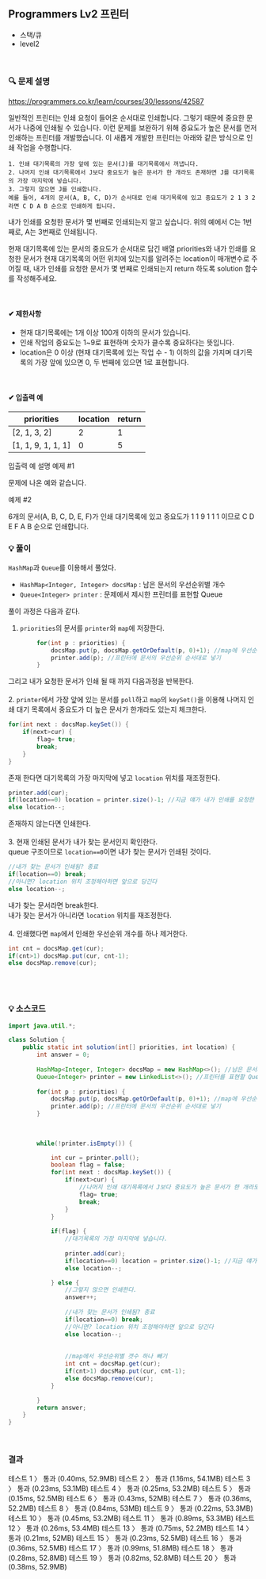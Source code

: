 ## Programmers Lv2 프린터
- 스택/큐
- level2



<br>


### 🔍 문제 설명
https://programmers.co.kr/learn/courses/30/lessons/42587

일반적인 프린터는 인쇄 요청이 들어온 순서대로 인쇄합니다. 그렇기 때문에 중요한 문서가 나중에 인쇄될 수 있습니다. 이런 문제를 보완하기 위해 중요도가 높은 문서를 먼저 인쇄하는 프린터를 개발했습니다. 이 새롭게 개발한 프린터는 아래와 같은 방식으로 인쇄 작업을 수행합니다.

```
1. 인쇄 대기목록의 가장 앞에 있는 문서(J)를 대기목록에서 꺼냅니다.
2. 나머지 인쇄 대기목록에서 J보다 중요도가 높은 문서가 한 개라도 존재하면 J를 대기목록의 가장 마지막에 넣습니다.
3. 그렇지 않으면 J를 인쇄합니다.
예를 들어, 4개의 문서(A, B, C, D)가 순서대로 인쇄 대기목록에 있고 중요도가 2 1 3 2 라면 C D A B 순으로 인쇄하게 됩니다.
```

내가 인쇄를 요청한 문서가 몇 번째로 인쇄되는지 알고 싶습니다. 위의 예에서 C는 1번째로, A는 3번째로 인쇄됩니다.

현재 대기목록에 있는 문서의 중요도가 순서대로 담긴 배열 priorities와 내가 인쇄를 요청한 문서가 현재 대기목록의 어떤 위치에 있는지를 알려주는 location이 매개변수로 주어질 때, 내가 인쇄를 요청한 문서가 몇 번째로 인쇄되는지 return 하도록 solution 함수를 작성해주세요.

<br>

#### ✔ 제한사항
- 현재 대기목록에는 1개 이상 100개 이하의 문서가 있습니다.
- 인쇄 작업의 중요도는 1~9로 표현하며 숫자가 클수록 중요하다는 뜻입니다.
- location은 0 이상 (현재 대기목록에 있는 작업 수 - 1) 이하의 값을 가지며 대기목록의 가장 앞에 있으면 0, 두 번째에 있으면 1로 표현합니다.
<br>
 
#### ✔ 입출력 예

| priorities | location | return |  
|--|--|  --|  
|[2, 1, 3, 2]	 | 2 |  	1 |  
|[1, 1, 9, 1, 1, 1]	 | 0 |  5 |  

입출력 예 설명
예제 #1

문제에 나온 예와 같습니다.

예제 #2

6개의 문서(A, B, C, D, E, F)가 인쇄 대기목록에 있고 중요도가 1 1 9 1 1 1 이므로 C D E F A B 순으로 인쇄합니다.

###  💡 풀이

`HashMap`과 `Queue`를 이용해서 풀었다.
- `HashMap<Integer, Integer> docsMap` : 남은 문서의 우선순위별 개수
- `Queue<Integer> printer` : 문제에서 제시한 프린터를 표현할 Queue


풀이 과정은 다음과 같다.
1. `priorities`의 문서를 `printer`와 `map`에 저장한다.  
```java
        for(int p : priorities) {
        	docsMap.put(p, docsMap.getOrDefault(p, 0)+1); //map에 우선순위별 갯수 저장
        	printer.add(p); //프린터에 문서의 우선순위 순서대로 넣기
        }
```

그리고 내가 요청한 문서가 인쇄 될 때 까지 다음과정을 반복한다.    
<br>
2. `printer`에서 가장 앞에 있는 문서를 `poll`하고 `map`의 `keySet()`을 이용해 나머지 인쇄 대기 목록에서 중요도가 더 높은 문서가 한개라도 있는지 체크한다.  
```java
for(int next : docsMap.keySet()) {
	if(next>cur) {
		flag= true;
        break;
	}
}
```
존재 한다면 대기목록의 가장 마지막에 넣고 `location` 위치를 재조정한다.  
```java
printer.add(cur);
if(location==0) location = printer.size()-1; //지금 얘가 내가 인쇄를 요청한 문서인데 바로 앞에서도 인쇄 못했으니까 위치를 맨 뒤로 바꿈
else location--;
```
존재하지 않는다면 인쇄한다.  
<br>
3. 현재 인쇄된 문서가 내가 찾는 문서인지 확인한다.  
queue 구조이므로 `location==0`이면 내가 찾는 문서가 인쇄된 것이다.  


```java
//내가 찾는 문서가 인쇄됨? 종료
if(location==0) break;
//아니면? location 위치 조정해아하면 앞으로 당긴다
else location--;
```
내가 찾는 문서라면 break한다.  
내가 찾는 문서가 아니라면 `location` 위치를 재조정한다.  
<br>
4. 인쇄했다면 `map`에서 인쇄한 우선순위 개수를 하나 제거한다.  
```java 
int cnt = docsMap.get(cur);
if(cnt>1) docsMap.put(cur, cnt-1);
else docsMap.remove(cur);
```
<br><br>

###  💡 소스코드



```java
import java.util.*;

class Solution {
    public static int solution(int[] priorities, int location) {
		int answer = 0;
        
        HashMap<Integer, Integer> docsMap = new HashMap<>(); //남은 문서의 우선순위별 개수 (TreeMap으로 정렬)
        Queue<Integer> printer = new LinkedList<>(); //프린터를 표현할 Queue
        
        for(int p : priorities) {
        	docsMap.put(p, docsMap.getOrDefault(p, 0)+1); //map에 우선순위별 갯수 저장
        	printer.add(p); //프린터에 문서의 우선순위 순서대로 넣기
        }
        
        
        
        while(!printer.isEmpty()) {

        	int cur = printer.poll();
        	boolean flag = false;
        	for(int next : docsMap.keySet()) {
        		if(next>cur) {
        			//나머지 인쇄 대기목록에서 J보다 중요도가 높은 문서가 한 개라도 존재하면
        			flag= true;
        			break;
        		}
        	}
        	
        	if(flag) {
        		//대기목록의 가장 마지막에 넣습니다.
        		
        		printer.add(cur);
        		if(location==0) location = printer.size()-1; //지금 얘가 내가 인쇄를 요청한 문서인데 바로 앞에서도 인쇄 못했으니까 위치를 맨 뒤로 바꿈
        		else location--;

        	} else {
        		//그렇지 않으면 인쇄한다.
            	answer++;
            	
            	//내가 찾는 문서가 인쇄됨? 종료
            	if(location==0) break;
            	//아니면? location 위치 조정해아하면 앞으로 당긴다
            	else location--;
            	
            	
            	//map에서 우선순위별 갯수 하나 빼기
            	int cnt = docsMap.get(cur);
            	if(cnt>1) docsMap.put(cur, cnt-1);
            	else docsMap.remove(cur);
        	}

        }
        return answer;
    }
}
```

<br>

### 결과
테스트 1 〉	통과 (0.40ms, 52.9MB)
테스트 2 〉	통과 (1.16ms, 54.1MB)
테스트 3 〉	통과 (0.23ms, 53.1MB)
테스트 4 〉	통과 (0.25ms, 53.2MB)
테스트 5 〉	통과 (0.15ms, 52.5MB)
테스트 6 〉	통과 (0.43ms, 52MB)
테스트 7 〉	통과 (0.36ms, 52.2MB)
테스트 8 〉	통과 (0.84ms, 53MB)
테스트 9 〉	통과 (0.22ms, 53.3MB)
테스트 10 〉	통과 (0.45ms, 53.2MB)
테스트 11 〉	통과 (0.89ms, 53.3MB)
테스트 12 〉	통과 (0.26ms, 53.4MB)
테스트 13 〉	통과 (0.75ms, 52.2MB)
테스트 14 〉	통과 (0.21ms, 52MB)
테스트 15 〉	통과 (0.23ms, 52.5MB)
테스트 16 〉	통과 (0.36ms, 52.5MB)
테스트 17 〉	통과 (0.99ms, 51.8MB)
테스트 18 〉	통과 (0.28ms, 52.8MB)
테스트 19 〉	통과 (0.82ms, 52.8MB)
테스트 20 〉	통과 (0.38ms, 52.9MB)